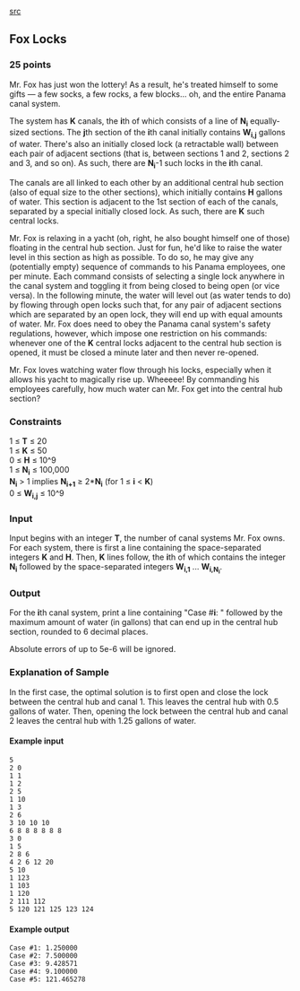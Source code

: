 [src](https://www.facebook.com/hackercup/problems.php?pid=330876530451188&round=1556405007936780)

## Fox Locks

### 25 points 

Mr. Fox has just won the lottery! As a result, he's treated himself to some
gifts — a few socks, a few rocks, a few blocks... oh, and the entire Panama
canal system.

The system has **K** canals, the **i**th of which consists of a line of
**N<sub>i</sub>** equally-sized sections. The **j**th section of the **i**th
canal initially contains **W<sub>i,j</sub>** gallons of water. There's also an
initially closed lock (a retractable wall) between each pair of adjacent
sections (that is, between sections 1 and 2, sections 2 and 3, and so on). As
such, there are **N<sub>i</sub>**-1 such locks in the **i**th canal.

The canals are all linked to each other by an additional central hub section
(also of equal size to the other sections), which initially contains **H**
gallons of water. This section is adjacent to the 1st section of each of the
canals, separated by a special initially closed lock. As such, there are **K**
such central locks.

Mr. Fox is relaxing in a yacht (oh, right, he also bought himself one of
those) floating in the central hub section. Just for fun, he'd like to raise
the water level in this section as high as possible. To do so, he may give any
(potentially empty) sequence of commands to his Panama employees, one per
minute. Each command consists of selecting a single lock anywhere in the canal
system and toggling it from being closed to being open (or vice versa). In the
following minute, the water will level out (as water tends to do) by flowing
through open locks such that, for any pair of adjacent sections which are
separated by an open lock, they will end up with equal amounts of water. Mr.
Fox does need to obey the Panama canal system's safety regulations, however,
which impose one restriction on his commands: whenever one of the **K**
central locks adjacent to the central hub section is opened, it must be closed
a minute later and then never re-opened.

Mr. Fox loves watching water flow through his locks, especially when it allows
his yacht to magically rise up. Wheeeee! By commanding his employees
carefully, how much water can Mr. Fox get into the central hub section?

### Constraints

1 ≤ **T** ≤ 20  
1 ≤ **K** ≤ 50  
0 ≤ **H** ≤ 10^9  
1 ≤ **N<sub>i</sub>** ≤ 100,000  
**N<sub>i</sub>** > 1 implies **N<sub>i+1</sub>** ≥ 2***N<sub>i</sub>** (for 1 ≤ **i** < **K**)   
0 ≤ **W<sub>i,j</sub>** ≤ 10^9  

### Input

Input begins with an integer **T**, the number of canal systems Mr. Fox owns.
For each system, there is first a line containing the space-separated integers
**K** and **H**. Then, **K** lines follow, the **i**th of which contains the
integer **N<sub>i</sub>** followed by the space-separated integers
**W<sub>i,1</sub>** ... **W<sub>i,N<sub>i</sub></sub>**.

### Output

For the **i**th canal system, print a line containing "Case #**i**: " followed
by the maximum amount of water (in gallons) that can end up in the central hub
section, rounded to 6 decimal places.

Absolute errors of up to 5e-6 will be ignored.

### Explanation of Sample

In the first case, the optimal solution is to first open and close the lock
between the central hub and canal 1. This leaves the central hub with 0.5
gallons of water. Then, opening the lock between the central hub and canal 2
leaves the central hub with 1.25 gallons of water.

#### Example input

```
5
2 0
1 1
1 2
2 5
1 10
1 3
2 6
3 10 10 10
6 8 8 8 8 8 8
3 0
1 5
2 8 6
4 2 6 12 20
5 10
1 123
1 103
1 120
2 111 112
5 120 121 125 123 124

```

#### Example output

```
Case #1: 1.250000
Case #2: 7.500000
Case #3: 9.428571
Case #4: 9.100000
Case #5: 121.465278

```
